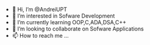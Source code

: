 - 👋 Hi, I’m @AndreiUPT
- 👀 I’m interested in Sofware Development
- 🌱 I’m currently learning OOP,C,ADA,DSA,C++
- 💞️ I’m looking to collaborate on Sofware Applications
- 📫 How to reach me ...

<!---
AndreiUPT/AndreiUPT is a ✨ special ✨ repository because its `README.md` (this file) appears on your GitHub profile.
You can click the Preview link to take a look at your changes.
--->
